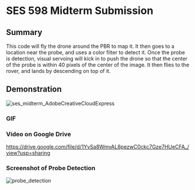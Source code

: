 # SES 598 Midterm Submission

## Summary

This code will fly the drone around the PBR to map it. It then goes to a location near the probe, and uses a color filter to detect it. Once the probe is detection, visual servoing will kick in to push the drone so that the center of the probe is within 40 pixels of the center of the image. It then flies to the rover, and lands by descending on top of it.

## Demonstration
![ses_midterm_AdobeCreativeCloudExpress](https://user-images.githubusercontent.com/82643627/160678325-031f187b-c7d2-43d2-b8c6-91034c2a0e88.gif)

### GIF

### Video on Google Drive
https://drive.google.com/file/d/1YvSa8WmvAL8pezwC0ckc7Gze7HUeCFA_/view?usp=sharing

### Screenshot of Probe Detection
![probe_detection](https://user-images.githubusercontent.com/82643627/160675824-5090c96c-e79e-42a5-9cc2-d7f46f6a833e.png)
